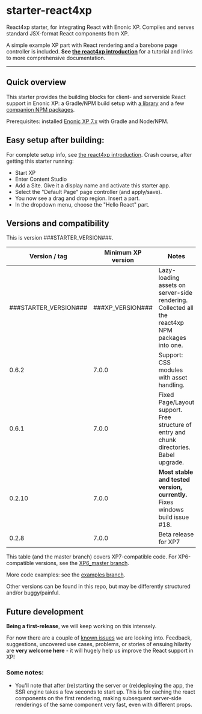 [//]: <> (starter-react4xp readme: USE THIS FILE TO EDIT THE ROOT's README.md! This will be copied to root and and verions inserted before commit. Gradle task: copyReadme. Version placeholders: ###STARTER_VERSION###, ###XP_VERSION###, ###LIB_VERSION### and ###NPM_BUNDLE_VERSION###. Leave this line in place! )

# starter-react4xp

React4xp starter, for integrating React with Enonic XP. Compiles and serves standard JSX-format React components from XP.

A simple example XP part with React rendering and a barebone page controller is included. **See [the react4xp introduction](https://developer.enonic.com/templates/react4xp)** for a tutorial and links to more comprehensive documentation.

---

## Quick overview

This starter provides the building blocks for client- and serverside React support in Enonic XP: a Gradle/NPM build setup with [a library](https://github.com/enonic/lib-react4xp) and a few [companion NPM packages](https://www.npmjs.com/package/react4xp). 

Prerequisites: installed [Enonic XP 7.x](https://developer.enonic.com/) with Gradle and Node/NPM. 


## Easy setup after building: 

For complete setup info, see [the react4xp introduction](https://developer.enonic.com/templates/react4xp). Crash course, after getting this starter running:

- Start XP
- Enter Content Studio
- Add a Site. Give it a display name and activate this starter app. 
- Select the "Default Page" page controller (and apply/save).
- You now see a drag and drop region. Insert a part.
- In the dropdown menu, choose the "Hello React" part.


## Versions and compatibility

This is version ###STARTER_VERSION###.

| Version / tag    | Minimum XP version | Notes |
| ---------------- | ---------- | --------------|
| ###STARTER_VERSION###            | ###XP_VERSION###  | Lazy-loading assets on server-side rendering. Collected all the react4xp NPM packages into one. |
| 0.6.2            | 7.0.0  | Support: CSS modules with asset handling.  |
| 0.6.1            | 7.0.0  | Fixed Page/Layout support. Free structure of entry and chunk directories. Babel upgrade.  |
| 0.2.10           | 7.0.0  | **Most stable and tested version, currently.** Fixes windows build issue #18. |
| 0.2.8            | 7.0.0  | Beta release for XP7 |

This table (and the master branch) covers XP7-compatible code. For XP6-compatible versions, see the [XP6_master branch](https://github.com/enonic/starter-react4xp/tree/XP6_master). 

More code examples: see the [examples branch](https://github.com/enonic/starter-react4xp/tree/examples).

Other versions can be found in this repo, but may be differently structured and/or buggy/painful.

## Future development

**Being a first-release**, we will keep working on this intensely. 

For now there are a couple of [known issues](https://github.com/enonic/lib-react4xp/issues) we are looking into. Feedback, suggestions, uncovered use cases, problems, or stories of ensuing hilarity are **very welcome here** - it will hugely help us improve the React support in XP!

### Some notes:
  - You'll note that after (re)starting the server or (re)deploying the app, the SSR engine takes a few seconds to start up. This is for caching the react components on the first rendering, making subsequent server-side renderings of the same component very fast, even with different props.
